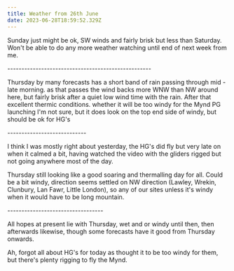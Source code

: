 ```yaml
---
title: Weather from 26th June
date: 2023-06-28T18:59:52.329Z
---
```

Sunday just might be ok, SW winds and fairly brisk but less than Saturday.  Won't be able to do any more weather watching until end of next week from me.

\---------------------------------------------------

Thursday by many forecasts has a short band of rain passing through mid - late morning. as that passes the wind backs more WNW than NW around here, but fairly brisk after a quiet low wind time with the rain.  After that excellent thermic conditions.  whether it will be too windy for the Mynd PG launching I'm not sure, but it does look on the top end side of windy, but should be ok for HG's

\----------------------------

I think I was mostly right about yesterday, the HG's did fly but very late on when it calmed a bit, having watched the video with the gliders rigged but not going anywhere most of the day.

Thursday still looking like a good soaring and thermalling day for all.  Could be a bit windy, direction seems settled on NW direction (Lawley, Wrekin, Clunbury, Lan Fawr, Little London), so any of our sites unless it's windy when it would have to be long mountain.

\----------------------------------

All hopes at present lie with Thursday, wet and or windy until then, then afterwards likewise, though some forecasts have it good from Thursday onwards.

Ah, forgot all about HG's for today as thought it to be too windy for them, but there's plenty rigging to fly the Mynd.